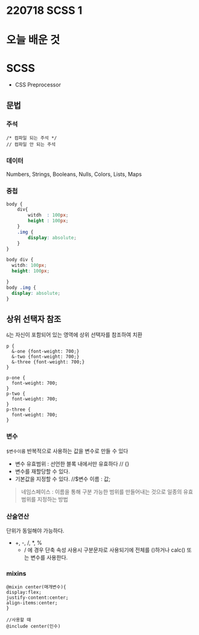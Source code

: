 # 220718 SCSS 1

# 오늘 배운 것

# SCSS
- CSS Preprocessor 

## 문법

### 주석 
```
/* 컴파일 되는 주석 */
// 컴파일 안 되는 주석
```

### 데이터 
Numbers, Strings, Booleans, Nulls, Colors, Lists, Maps

### 중첩 
```SCSS
body {
    div{
        witdh  : 100px;
        height : 100px;
    }
    .img {
        display: absolute;
    }
}
```
```CSS
body div {
  witdh: 100px;
  height: 100px;

}
body .img {
  display: absolute;
}
```
## 상위 선택자 참조 
`&`는 자신이 포함되어 있는 영역에 상위 선택자를 참조하여 치환
```
p {
  &-one {font-weight: 700;}
  &-two {font-weight: 700;}
  &-three {font-weight: 700;}
}
```
```
p-one {
  font-weight: 700;
}
p-two {
  font-weight: 700;
}
p-three {
  font-weight: 700;
}
```

### 변수
`$변수이름` 반복적으로 사용하는 값을 변수로 만들 수 있다

- 변수 유효범위 : 선언한 블록 내에서만 유효하다 // {}
- 변수를 재할당할 수 있다.
- 기본값을 지정할 수 있다. //$변수 이름 : 값;


> 네임스페이스 : 이름을 통해 구분 가능한 범위를 만들어내는 것으로 일종의 유효범위를 지정하는 방법


  
### 산술연산
 단위가 동일해야 가능하다.

- +, -, /, *, %
    - / 에 경우 단축 속성 사용시 구분문자로 사용되기에 전체를 ()하거나 calc() 또는 변수를 사용한다.

### mixins
```
@mixin center(매개변수){
display:flex;
justify-content:center;
align-items:center;
}

//사용할 때
@include center(인수)
```